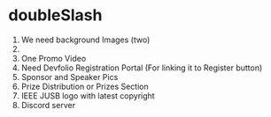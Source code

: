 # doubleSlash

1. We need background Images (two)
2. 
3. One Promo Video
4. Need Devfolio Registration Portal (For linking it to Register button)
5. Sponsor and Speaker Pics
6. Prize Distribution or Prizes Section
7. IEEE JUSB logo with latest copyright
8. Discord server

